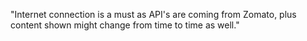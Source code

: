 "Internet connection is a must as API's are coming from Zomato, plus content shown might change from time to time as well."
